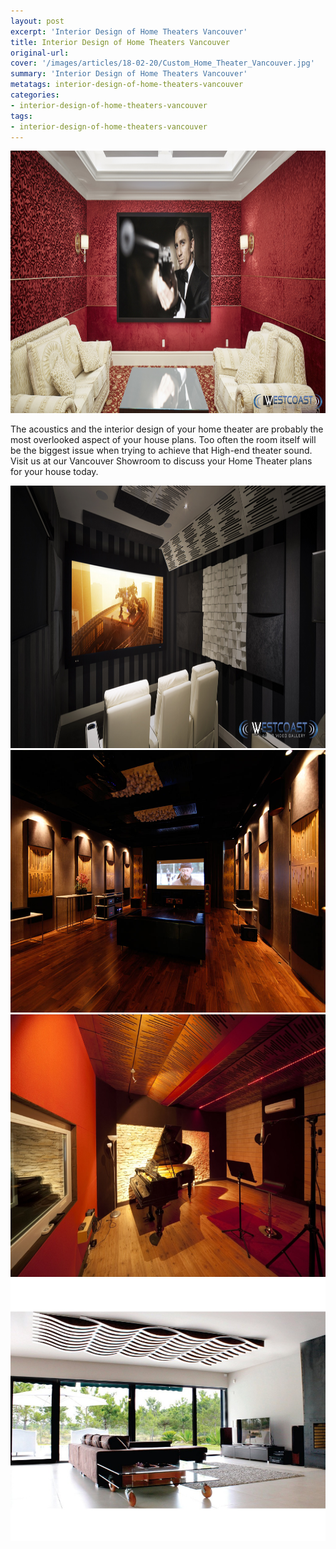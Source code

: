 ```yaml
---
layout: post
excerpt: 'Interior Design of Home Theaters Vancouver'
title: Interior Design of Home Theaters Vancouver
original-url:
cover: '/images/articles/18-02-20/Custom_Home_Theater_Vancouver.jpg'
summary: 'Interior Design of Home Theaters Vancouver'
metatags: interior-design-of-home-theaters-vancouver
categories:
- interior-design-of-home-theaters-vancouver
tags:
- interior-design-of-home-theaters-vancouver
---
```

<div class="post-body entry-content" id="post-body-4174872115541856377" itemprop="description articleBody">
	<div style="text-align: left;">
		<img alt="" width="630" height="420" src="/images/articles/18-02-20/Custom_Home_Theater_Vancouver.jpg" />
		<p>The acoustics and the interior design of your home theater are probably the most overlooked aspect of your house plans. Too often the room itself will be the biggest issue when trying to achieve that High-end theater sound. Visit us at our Vancouver Showroom to discuss your Home Theater plans for your house today.</p>
		<img alt="" width="630" height="420" src="/images/articles/18-02-20/Home_Theater_Vancouver_Westcoast.jpg" />
		<img alt="" width="630" height="420" src="/images/articles/18-02-20/Interior_Design_Home_Theater_Vancouver.jpg" />
		<img alt="" width="630" height="420" src="/images/articles/18-02-20/Interior_Design_Piano_Vancouver.png" />
		<img alt="" width="630" height="420" src="/images/articles/18-02-20/Vancouver_Home_Theater.jpg" />
	</div>